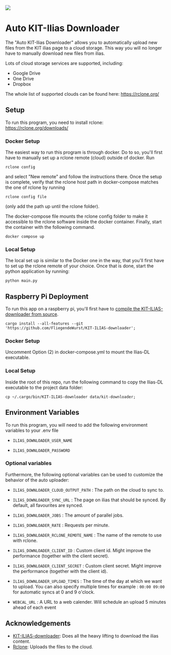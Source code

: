[<img src="https://img.shields.io/docker/v/therealjohannes/kit-ilias-downloader?label=Dockerhub">](<https://hub.docker.com/repository/docker/therealjohannes/kit-ilias-downloader>)
# Auto KIT-Ilias Downloader

The "Auto KIT-Ilias Downloader" allows you to automatically upload new files from the KIT ilias page to a cloud storage.
This way you will no longer have to manually download new files from ilias.

Lots of cloud storage services are supported, including:

- Google Drive
- One Drive
- Dropbox

The whole list of supported clouds can be found here: https://rclone.org/

## Setup

To run this program, you need to install rclone:
https://rclone.org/downloads/

### Docker Setup

The easiest way to run this program is through docker. Do to so, you'll first have to manually set up a rclone remote
(cloud) outside of docker. Run

```shell
rclone config
```

and select "New remote" and follow the instructions there.
Once the setup is complete, verify that the rclone host path in docker-compose matches the one of rclone by running

```shell
rclone config file
```

(only add the path up until the rclone folder).

The docker-compose file mounts the rclone config folder to make it accessible to the rclone software inside the docker
container. Finally, start the container with the following command.

```shell
docker compose up
```

### Local Setup

The local set up is similar to the Docker one in the way, that you'll first have to set up the rclone remote of your
choice. Once that is done, start the python application by running:

```shell
python main.py
```

## Raspberry Pi Deployment

To run this app on a raspberry pi, you'll first have
to [compile the KIT-ILIAS-downloader from source](https://github.com/FliegendeWurst/KIT-ILIAS-downloader#installation).

```shell
cargo install --all-features --git 'https://github.com/FliegendeWurst/KIT-ILIAS-downloader';
```

### Docker Setup

Uncomment Option (2) in docker-compose.yml to mount the Ilias-DL executable.

### Local Setup

Inside the root of this repo, run the following command to copy the Ilias-DL executable to the project data folder:

```shell
cp ~/.cargo/bin/KIT-ILIAS-downloader data/kit-downloader;
```

## Environment Variables

To run this program, you will need to add the following environment variables to your .env file

- `ILIAS_DOWNLOADER_USER_NAME`

- `ILIAS_DOWNLOADER_PASSWORD`

### Optional variables

Furthermore, the following optional variables can be used to customize the behavior of the auto uploader:

- `ILIAS_DOWNLOADER_CLOUD_OUTPUT_PATH` : The path on the cloud to sync to.

- `ILIAS_DOWNLOADER_SYNC_URL` : The page on ilias that should be synced. By default, all favourites are synced.

- `ILIAS_DOWNLOADER_JOBS` : The amount of parallel jobs.

- `ILIAS_DOWNLOADER_RATE` : Requests per minute.

- `ILIAS_DOWNLOADER_RCLONE_REMOTE_NAME` : The name of the remote to use with rclone.

- `ILIAS_DOWNLOADER_CLIENT_ID` : Custom client id. Might improve the performance (together with the client secret).

- `ILIAS_DOWNLOADER_CLIENT_SECRET` : Custom client secret. Might improve the performance (together with the client id).

- `ILIAS_DOWNLOADER_UPLOAD_TIMES` : The time of the day at which we want to upload. You can also specify multiple times
  for example : `00:00 09:00` for automatic syncs at 0 and 9 o'clock.

- `WEBCAL_URL` : A URL to a web calender. Will schedule an upload 5 minutes ahead of each event

## Acknowledgements

- [KIT-ILIAS-downloader](https://github.com/FliegendeWurst/KIT-ILIAS-downloader): Does all the heavy lifting to download
  the ilias content.
- [Rclone](https://rclone.org/): Uploads the files to the cloud.


